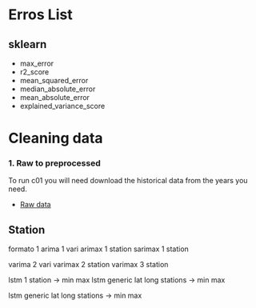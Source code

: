 # Erros List 

## sklearn
- max_error
- r2_score
- mean_squared_error
- median_absolute_error
- mean_absolute_error
- explained_variance_score

# Cleaning data
### 1. Raw to preprocessed 
To run c01 you will need download the historical data from the years you need.

- [Raw data](https://portal.inmet.gov.br/dadoshistoricos)


## Station

formato 1
arima 1 vari
arimax 1 station
sarimax 1 station

varima 2 vari
varimax 2 station
varimax 3 station

lstm 1 station -> min max
lstm generic lat long stations -> min max

lstm generic lat long stations -> min max
